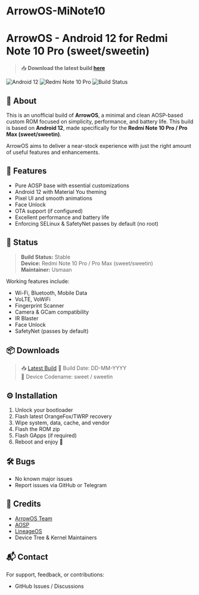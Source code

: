 # ArrowOS-MiNote10

# ArrowOS - Android 12 for Redmi Note 10 Pro (sweet/sweetin)

> 📥 **Download the latest build [here](https://drive.google.com/file/d/1_KL1chDxdOorAJNGj4J9zKo5f7UR4_9-/view?usp=sharing)**

![Android 12](https://img.shields.io/badge/Android-12-blue?logo=android)
![Redmi Note 10 Pro](https://img.shields.io/badge/Device-Redmi%20Note%2010%20Pro-blue)
![Build Status](https://img.shields.io/badge/Status-Stable-brightgreen)

## 📱 About
This is an unofficial build of **ArrowOS**, a minimal and clean AOSP-based custom ROM focused on simplicity, performance, and battery life. This build is based on **Android 12**, made specifically for the **Redmi Note 10 Pro / Pro Max (sweet/sweetin)**.

ArrowOS aims to deliver a near-stock experience with just the right amount of useful features and enhancements.

## 🚀 Features
- Pure AOSP base with essential customizations
- Android 12 with Material You theming
- Pixel UI and smooth animations
- Face Unlock
- OTA support (if configured)
- Excellent performance and battery life
- Enforcing SELinux & SafetyNet passes by default (no root)

## 🧪 Status
> **Build Status:** Stable  
> **Device:** Redmi Note 10 Pro / Pro Max (sweet/sweetin)  
> **Maintainer:** Usmaan 

Working features include:
- Wi-Fi, Bluetooth, Mobile Data
- VoLTE, VoWiFi
- Fingerprint Scanner
- Camera & GCam compatibility
- IR Blaster
- Face Unlock
- SafetyNet (passes by default)

## 📦 Downloads
> 📥 [Latest Build]([https://your-download-link.com](https://drive.google.com/file/d/1_KL1chDxdOorAJNGj4J9zKo5f7UR4_9-/view?usp=sharing))  
> 📅 Build Date: DD-MM-YYYY  
> 📱 Device Codename: sweet / sweetin

## ⚙️ Installation
1. Unlock your bootloader
2. Flash latest OrangeFox/TWRP recovery
3. Wipe system, data, cache, and vendor
4. Flash the ROM zip
5. Flash GApps (if required)
6. Reboot and enjoy 🎉

## 🛠️ Bugs
- No known major issues  
- Report issues via GitHub or Telegram

## 🙌 Credits
- [ArrowOS Team](https://github.com/ArrowOS)
- [AOSP](https://android.googlesource.com/)
- [LineageOS](https://github.com/LineageOS)
- Device Tree & Kernel Maintainers

## 📬 Contact
For support, feedback, or contributions:
- GitHub Issues / Discussions
